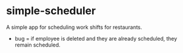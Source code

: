 simple-scheduler
================

A simple app for scheduling work shifts for restaurants.


* bug = if employee is deleted and they are already scheduled, they remain scheduled.
